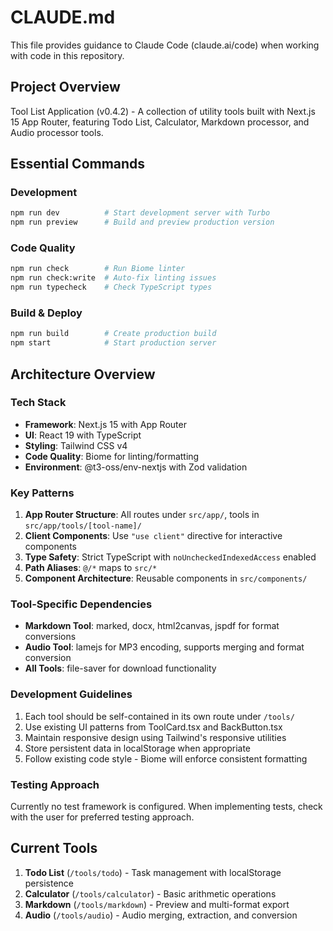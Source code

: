 # CLAUDE.md

This file provides guidance to Claude Code (claude.ai/code) when working with code in this repository.

## Project Overview

Tool List Application (v0.4.2) - A collection of utility tools built with Next.js 15 App Router, featuring Todo List, Calculator, Markdown processor, and Audio processor tools.

## Essential Commands

### Development
```bash
npm run dev          # Start development server with Turbo
npm run preview      # Build and preview production version
```

### Code Quality
```bash
npm run check        # Run Biome linter
npm run check:write  # Auto-fix linting issues
npm run typecheck    # Check TypeScript types
```

### Build & Deploy
```bash
npm run build        # Create production build
npm start            # Start production server
```

## Architecture Overview

### Tech Stack
- **Framework**: Next.js 15 with App Router
- **UI**: React 19 with TypeScript
- **Styling**: Tailwind CSS v4
- **Code Quality**: Biome for linting/formatting
- **Environment**: @t3-oss/env-nextjs with Zod validation

### Key Patterns
1. **App Router Structure**: All routes under `src/app/`, tools in `src/app/tools/[tool-name]/`
2. **Client Components**: Use `"use client"` directive for interactive components
3. **Type Safety**: Strict TypeScript with `noUncheckedIndexedAccess` enabled
4. **Path Aliases**: `@/*` maps to `src/*`
5. **Component Architecture**: Reusable components in `src/components/`

### Tool-Specific Dependencies
- **Markdown Tool**: marked, docx, html2canvas, jspdf for format conversions
- **Audio Tool**: lamejs for MP3 encoding, supports merging and format conversion
- **All Tools**: file-saver for download functionality

### Development Guidelines
1. Each tool should be self-contained in its own route under `/tools/`
2. Use existing UI patterns from ToolCard.tsx and BackButton.tsx
3. Maintain responsive design using Tailwind's responsive utilities
4. Store persistent data in localStorage when appropriate
5. Follow existing code style - Biome will enforce consistent formatting

### Testing Approach
Currently no test framework is configured. When implementing tests, check with the user for preferred testing approach.

## Current Tools

1. **Todo List** (`/tools/todo`) - Task management with localStorage persistence
2. **Calculator** (`/tools/calculator`) - Basic arithmetic operations
3. **Markdown** (`/tools/markdown`) - Preview and multi-format export
4. **Audio** (`/tools/audio`) - Audio merging, extraction, and conversion
